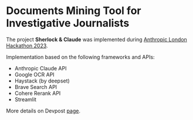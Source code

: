 # Documents Mining Tool for Investigative Journalists

The project **Sherlock & Claude** was implemented during [Anthropic London Hackathon 2023](https://cerebralvalley.notion.site/Anthropic-London-Event-Details-Hackers-54a4834bb79e40b8aa5b9bb8cd84347f).

Implementation based on the following frameworks and APIs:
* Anthropic Claude API
* Google OCR API
* Haystack (by deepset)
* Brave Search API
* Cohere Rerank API
* Streamlit

More details on Devpost [page](https://devpost.com/software/sherlock-claude).